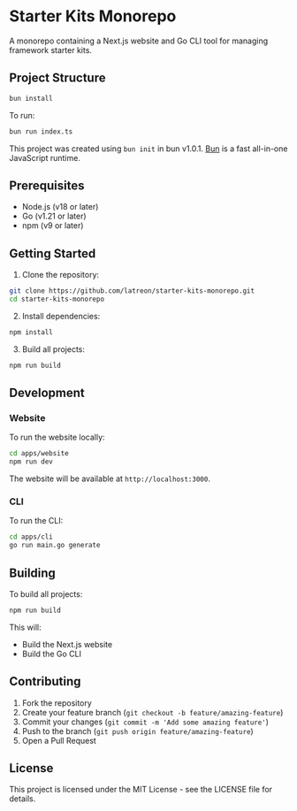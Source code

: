 # Starter Kits Monorepo

A monorepo containing a Next.js website and Go CLI tool for managing framework starter kits.

## Project Structure

```bash
bun install
```

To run:

```bash
bun run index.ts
```

This project was created using `bun init` in bun v1.0.1. [Bun](https://bun.sh) is a fast all-in-one JavaScript runtime.

## Prerequisites

- Node.js (v18 or later)
- Go (v1.21 or later)
- npm (v9 or later)

## Getting Started

1. Clone the repository:
```bash
git clone https://github.com/latreon/starter-kits-monorepo.git
cd starter-kits-monorepo
```

2. Install dependencies:
```bash
npm install
```

3. Build all projects:
```bash
npm run build
```

## Development

### Website

To run the website locally:
```bash
cd apps/website
npm run dev
```

The website will be available at `http://localhost:3000`.

### CLI

To run the CLI:
```bash
cd apps/cli
go run main.go generate
```

## Building

To build all projects:
```bash
npm run build
```

This will:
- Build the Next.js website
- Build the Go CLI

## Contributing

1. Fork the repository
2. Create your feature branch (`git checkout -b feature/amazing-feature`)
3. Commit your changes (`git commit -m 'Add some amazing feature'`)
4. Push to the branch (`git push origin feature/amazing-feature`)
5. Open a Pull Request

## License

This project is licensed under the MIT License - see the LICENSE file for details.
